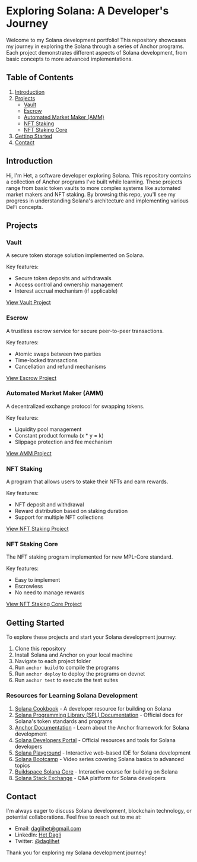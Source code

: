 # Exploring Solana: A Developer's Journey

Welcome to my Solana development portfolio! This repository showcases my journey in exploring the Solana through a series of Anchor programs. Each project demonstrates different aspects of Solana development, from basic concepts to more advanced implementations.

## Table of Contents

1. [Introduction](#introduction)
2. [Projects](#projects)
   - [Vault](#vault)
   - [Escrow](#escrow)
   - [Automated Market Maker (AMM)](#automated-market-maker-amm)
   - [NFT Staking](#nft-staking)
   - [NFT Staking Core](#nft-staking-core)
3. [Getting Started](#getting-started)
4. [Contact](#contact)

## Introduction

Hi, I'm Het, a software developer exploring Solana. This repository contains a collection of Anchor programs I've built while learning. These projects range from basic token vaults to more complex systems like automated market makers and NFT staking. By browsing this repo, you'll see my progress in understanding Solana's architecture and implementing various DeFi concepts.

## Projects

### Vault

A secure token storage solution implemented on Solana.

Key features:
- Secure token deposits and withdrawals
- Access control and ownership management
- Interest accrual mechanism (if applicable)

[View Vault Project](./vault)

### Escrow

A trustless escrow service for secure peer-to-peer transactions.

Key features:
- Atomic swaps between two parties
- Time-locked transactions
- Cancellation and refund mechanisms

[View Escrow Project](./escrow)

### Automated Market Maker (AMM)

A decentralized exchange protocol for swapping tokens.

Key features:
- Liquidity pool management
- Constant product formula (x * y = k)
- Slippage protection and fee mechanism

[View AMM Project](./amm)

### NFT Staking

A program that allows users to stake their NFTs and earn rewards.

Key features:
- NFT deposit and withdrawal
- Reward distribution based on staking duration
- Support for multiple NFT collections

[View NFT Staking Project](./nft-staking)

### NFT Staking Core

The NFT staking program implemented for new MPL-Core standard.

Key features:
- Easy to implement
- Escrowless
- No need to manage rewards

[View NFT Staking Core Project](./nft-staking-core)

## Getting Started

To explore these projects and start your Solana development journey:

1. Clone this repository
2. Install Solana and Anchor on your local machine
3. Navigate to each project folder
4. Run `anchor build` to compile the programs
5. Run `anchor deploy` to deploy the programs on devnet
5. Run `anchor test` to execute the test suites

### Resources for Learning Solana Development

1. [Solana Cookbook](https://solanacookbook.com/) - A developer resource for building on Solana
2. [Solana Programming Library (SPL) Documentation](https://spl.solana.com/) - Official docs for Solana's token standards and programs
3. [Anchor Documentation](https://www.anchor-lang.com/) - Learn about the Anchor framework for Solana development
4. [Solana Developers Portal](https://solana.com/developers) - Official resources and tools for Solana developers
5. [Solana Playground](https://beta.solpg.io/) - Interactive web-based IDE for Solana development
6. [Solana Bootcamp](https://www.youtube.com/playlist?list=PLilwLeBwGuK7Z2dXft_pmLZ675fuPgkA0) - Video series covering Solana basics to advanced topics
7. [Buildspace Solana Core](https://buildspace.so/solana-core) - Interactive course for building on Solana
8. [Solana Stack Exchange](https://solana.stackexchange.com/) - Q&A platform for Solana developers

## Contact

I'm always eager to discuss Solana development, blockchain technology, or potential collaborations. Feel free to reach out to me at:

- Email: [daglihet@gmail.com](mailto:daglihet@gmail.com)
- LinkedIn: [Het Dagli](https://www.linkedin.com/in/hetdagli)
- Twitter: [@daglihet](https://twitter.com/daglihet)

Thank you for exploring my Solana development journey!